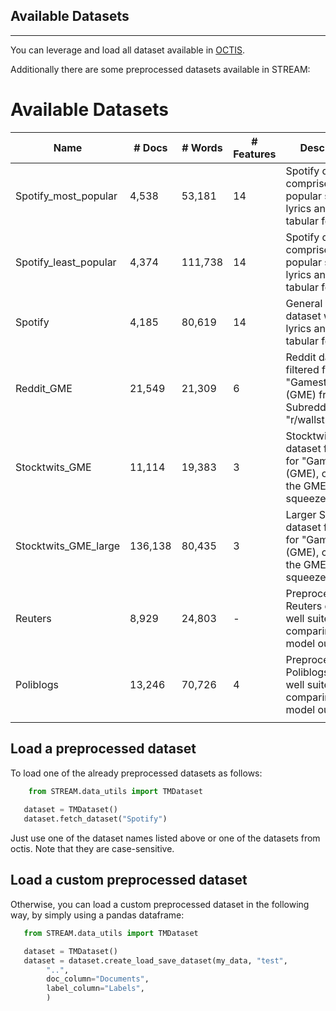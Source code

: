 ## Available Datasets
-------------------

You can leverage and load all dataset available in [OCTIS](https://aclanthology.org/2021.eacl-demos.31.pdf).

Additionally there are some preprocessed datasets available in STREAM:

Available Datasets
=================

| Name                  | # Docs  | # Words | # Features | Description                                                                                      |
| --------------------- | ------- | ------- | ---------- | ------------------------------------------------------------------------------------------------ |
| Spotify_most_popular  | 4,538   | 53,181  | 14         | Spotify dataset comprised of popular song lyrics and various tabular features.                   |
| Spotify_least_popular | 4,374   | 111,738 | 14         | Spotify dataset comprised of less popular song lyrics and various tabular features.              |
| Spotify               | 4,185   | 80,619  | 14         | General Spotify dataset with song lyrics and various tabular features.                           |
| Reddit_GME            | 21,549  | 21,309  | 6          | Reddit dataset filtered for "Gamestop" (GME) from the Subreddit "r/wallstreetbets".              |
| Stocktwits_GME        | 11,114  | 19,383  | 3          | Stocktwits dataset filtered for "Gamestop" (GME), covering the GME short squeeze of 2021.        |
| Stocktwits_GME_large  | 136,138 | 80,435  | 3          | Larger Stocktwits dataset filtered for "Gamestop" (GME), covering the GME short squeeze of 2021. |
| Reuters               | 8,929   | 24,803  | -          | Preprocessed Reuters dataset well suited for comparing topic model outputs.                      |
| Poliblogs             | 13,246  | 70,726  | 4          | Preprocessed Poliblogs dataset well suited for comparing topic model outputs.                    |
|                       |



Load a preprocessed dataset
----------------------------

To load one of the already preprocessed datasets as follows:


```python
    from STREAM.data_utils import TMDataset
   
   dataset = TMDataset()
   dataset.fetch_dataset("Spotify")
```

Just use one of the dataset names listed above or one of the datasets from octis. Note that they are case-sensitive.


Load a custom preprocessed dataset
----------------------------

Otherwise, you can load a custom preprocessed dataset in the following way, by simply using a pandas dataframe:

```python
   from STREAM.data_utils import TMDataset

   dataset = TMDataset()
   dataset = dataset.create_load_save_dataset(my_data, "test",
        "..",
        doc_column="Documents",
        label_column="Labels",
        )
```

